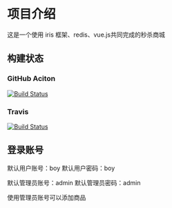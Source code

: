# 项目介绍
这是一个使用 iris 框架、redis、vue.js共同完成的秒杀商城

## 构建状态
### GitHub Aciton
[![Build Status](https://github.com/wingsjj/gostore/workflows/Backend/badge.svg)](https://github.com/wingsjj/gostore/actions)

### Travis
[![Build Status](https://travis-ci.org/wingsjj/gostore.svg?branch=master)](https://travis-ci.org/wingsjj/gostore)

## 登录账号
默认用户账号：boy
默认用户密码：boy

默认管理员账号：admin
默认管理员密码：admin

使用管理员账号可以添加商品
